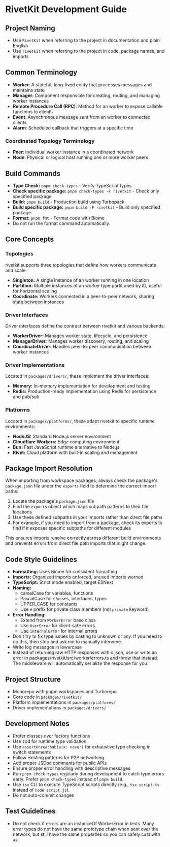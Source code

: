 # RivetKit Development Guide

## Project Naming

- Use `RivetKit` when referring to the project in documentation and plain English
- Use `rivetkit` when referring to the project in code, package names, and imports

## Common Terminology

- **Worker**: A stateful, long-lived entity that processes messages and maintains state
- **Manager**: Component responsible for creating, routing, and managing worker instances
- **Remote Procedure Call (RPC)**: Method for an worker to expose callable functions to clients
- **Event**: Asynchronous message sent from an worker to connected clients
- **Alarm**: Scheduled callback that triggers at a specific time

### Coordinated Topology Terminology

- **Peer**: Individual worker instance in a coordinated network
- **Node**: Physical or logical host running one or more worker peers

## Build Commands

- **Type Check:** `pnpm check-types` - Verify TypeScript types
- **Check specific package:** `pnpm check-types -F rivetkit` - Check only specified package
- **Build:** `pnpm build` - Production build using Turbopack
- **Build specific package:** `pnpm build -F rivetkit` - Build only specified package
- **Format:** `pnpm fmt` - Format code with Biome
- Do not run the format command automatically.

## Core Concepts

### Topologies

rivetkit supports three topologies that define how workers communicate and scale:

- **Singleton:** A single instance of an worker running in one location
- **Partition:** Multiple instances of an worker type partitioned by ID, useful for horizontal scaling 
- **Coordinate:** Workers connected in a peer-to-peer network, sharing state between instances

### Driver Interfaces

Driver interfaces define the contract between rivetkit and various backends:

- **WorkerDriver:** Manages worker state, lifecycle, and persistence
- **ManagerDriver:** Manages worker discovery, routing, and scaling
- **CoordinateDriver:** Handles peer-to-peer communication between worker instances

### Driver Implementations

Located in `packages/drivers/`, these implement the driver interfaces:

- **Memory:** In-memory implementation for development and testing
- **Redis:** Production-ready implementation using Redis for persistence and pub/sub

### Platforms

Located in `packages/platforms/`, these adapt rivetkit to specific runtime environments:

- **NodeJS:** Standard Node.js server environment
- **Cloudflare Workers:** Edge computing environment
- **Bun:** Fast JavaScript runtime alternative to Node.js
- **Rivet:** Cloud platform with built-in scaling and management

## Package Import Resolution

When importing from workspace packages, always check the package's `package.json` file under the `exports` field to determine the correct import paths:

1. Locate the package's `package.json` file
2. Find the `exports` object which maps subpath patterns to their file locations
3. Use these defined subpaths in your imports rather than direct file paths
4. For example, if you need to import from a package, check its exports to find if it exposes specific subpaths for different modules

This ensures imports resolve correctly across different build environments and prevents errors from direct file path imports that might change.

## Code Style Guidelines

- **Formatting:** Uses Biome for consistent formatting
- **Imports:** Organized imports enforced, unused imports warned
- **TypeScript:** Strict mode enabled, target ESNext
- **Naming:** 
  - camelCase for variables, functions
  - PascalCase for classes, interfaces, types
  - UPPER_CASE for constants
  - Use `#` prefix for private class members (not `private` keyword)
- **Error Handling:** 
  - Extend from `WorkerError` base class
  - Use `UserError` for client-safe errors
  - Use `InternalError` for internal errors
- Don't try to fix type issues by casting to unknown or any. If you need to do this, then stop and ask me to manually intervene.
- Write log messages in lowercase
- Instead of returning raw HTTP responses with c.json, use or write an error in packages/rivetkit/src/worker/errors.ts and throw that instead. The middleware will automatically serialize the response for you.

## Project Structure

- Monorepo with pnpm workspaces and Turborepo
- Core code in `packages/rivetkit/`
- Platform implementations in `packages/platforms/`
- Driver implementations in `packages/drivers/`

## Development Notes

- Prefer classes over factory functions
- Use zod for runtime type validation
- Use `assertUnreachable(x: never)` for exhaustive type checking in switch statements
- Follow existing patterns for P2P networking
- Add proper JSDoc comments for public APIs
- Ensure proper error handling with descriptive messages
- Run `pnpm check-types` regularly during development to catch type errors early. Prefer `pnpm check-types` instead of `pnpm build`.
- Use `tsx` CLI to execute TypeScript scripts directly (e.g., `tsx script.ts` instead of `node script.js`).
- Do not auto-commit changes

## Test Guidelines

- Do not check if errors are an instanceOf WorkerError in tests. Many error types do not have the same prototype chain when sent over the network, but still have the same properties so you can safely cast with `as`.

